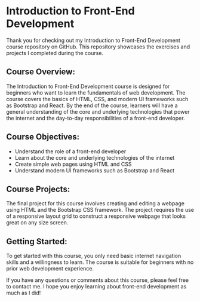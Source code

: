 <h1>Introduction to Front-End Development</h1>
	<p>Thank you for checking out my Introduction to Front-End Development course repository on GitHub. This repository showcases the exercises and projects I completed during the course.</p>
	<h2>Course Overview:</h2>
	<p>The Introduction to Front-End Development course is designed for beginners who want to learn the fundamentals of web development. The course covers the basics of HTML, CSS, and modern UI frameworks such as Bootstrap and React. By the end of the course, learners will have a general understanding of the core and underlying technologies that power the internet and the day-to-day responsibilities of a front-end developer.</p>
	<h2>Course Objectives:</h2>
	<ul>
		<li>Understand the role of a front-end developer</li>
		<li>Learn about the core and underlying technologies of the internet</li>
		<li>Create simple web pages using HTML and CSS</li>
		<li>Understand modern UI frameworks such as Bootstrap and React</li>
	</ul>
	<h2>Course Projects:</h2>
	<p>The final project for this course involves creating and editing a webpage using HTML and the Bootstrap CSS framework. The project requires the use of a responsive layout grid to construct a responsive webpage that looks great on any size screen.</p>
	<h2>Getting Started:</h2>
	<p>To get started with this course, you only need basic internet navigation skills and a willingness to learn. The course is suitable for beginners with no prior web development experience.</p>
	<p>If you have any questions or comments about this course, please feel free to contact me. I hope you enjoy learning about front-end development as much as I did!</p>
